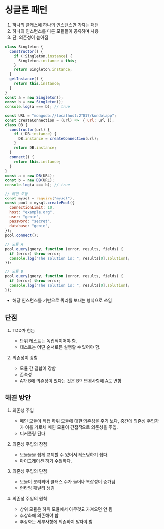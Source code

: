 # 싱글톤 패턴

1. 하나의 클래스에 하나의 인스턴스만 가지는 패턴
2. 하나의 인스턴스를 다른 모듈들이 공유하며 사용
3. 단, 의존성이 높아짐

```js
class Singleton {
  constructor() {
    if (!Singleton.instance) {
      Singleton.instance = this;
    }
    return Singleton.instance;
  }
  getInstance() {
    return this.instance;
  }
}
const a = new Singleton();
const b = new Singleton();
console.log(a === b); // true
```

```js
const URL = "mongodb://localhost:27017/kundolapp";
const createConnection = (url) => ({ url: url });
class DB {
  constructor(url) {
    if (!DB.instance) {
      DB.instance = createConnection(url);
    }
    return DB.instance;
  }
  connect() {
    return this.instance;
  }
}
const a = new DB(URL);
const b = new DB(URL);
console.log(a === b); // true
```

```js
// 메인 모듈
const mysql = require("mysql");
const pool = mysql.createPool({
  connectionLimit: 10,
  host: "example.org",
  user: "genie",
  password: "secret",
  database: "genie",
});
pool.connect();

// 모듈 A
pool.query(query, function (error, results, fields) {
  if (error) throw error;
  console.log("The solution is: ", results[0].solution);
});

// 모듈 B
pool.query(query, function (error, results, fields) {
  if (error) throw error;
  console.log("The solution is: ", results[0].solution);
});
```

- 해당 인스턴스를 기반으로 쿼리를 보내는 형식으로 쓰임

## 단점

1. TDD가 힘듬

   - 단위 테스트는 독립적이어야 함.
   - 테스트는 어떤 순서로든 실행할 수 있어야 함.

2. 의존성이 강함

   - 모듈 간 결합이 강함
   - 존속성
   - A가 B에 의존성이 있다는 것은 B의 변경사항에 A도 변함

## 해결 방안

1. 의존성 주입

   - 메인 모듈이 직접 하위 모듈에 대한 의존성을 주기 보다, 중간에 의존성 주입자가 이를 가로채 메인 모듈이 간접적으로 의존성을 주입.
   - 디커플링 된다

2. 의존성 주입의 장점

   - 모듈들을 쉽게 교체할 수 있어서 테스팅하기 쉽다.
   - 마이그레이션 하기 수월하다.

3. 의존성 주입의 단점

   - 모듈이 분리되어 클래스 수가 늘어나 복잡성이 증가됨
   - 런타임 패널티 생김

4. 의존성 주입의 원칙
   - 상위 모듈은 하위 모듈에서 아무것도 가져오면 안 됨
   - 추상화에 의존해야 함
   - 추상화는 세부사항에 의존하지 말아야 함
